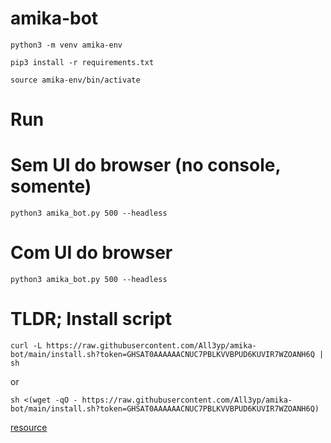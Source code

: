 # amika-bot

`python3 -m venv amika-env`

`pip3 install -r requirements.txt`

`source amika-env/bin/activate`

# Run

# Sem UI do browser (no console, somente)
`python3 amika_bot.py 500 --headless`

# Com UI do browser
`python3 amika_bot.py 500 --headless`

# TLDR; Install script

`curl -L https://raw.githubusercontent.com/All3yp/amika-bot/main/install.sh?token=GHSAT0AAAAAACNUC7PBLKVVBPUD6KUVIR7WZOANH6Q | sh`

or

`sh <(wget -qO - https://raw.githubusercontent.com/All3yp/amika-bot/main/install.sh?token=GHSAT0AAAAAACNUC7PBLKVVBPUD6KUVIR7WZOANH6Q)`

[resource](https://github.com/All3yp/nao-eh-um-bot/blob/master/i-am-not-a-bot.py)
